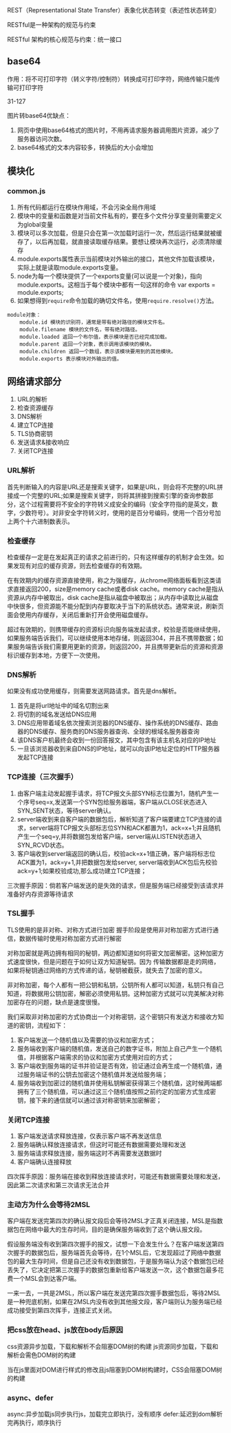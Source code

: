 REST（Representational State Transfer）表象化状态转变（表述性状态转变） 

RESTful是一种架构的规范与约束 

RESTful 架构的核心规范与约束：统一接口 



## base64

作用：将不可打印字符（转义字符/控制符）转换成可打印字符，网络传输只能传输可打印字符

31-127



图片转base64优缺点：

1. 网页中使用base64格式的图片时，不用再请求服务器调用图片资源，减少了服务器访问次数。
2. base64格式的文本内容较多，转换后的大小会增加





## 模块化

### common.js

1. 所有代码都运行在模块作用域，不会污染全局作用域
2. 模块中的变量和函数是对当前文件私有的，要在多个文件分享变量则需要定义为global变量
3. 模块可以多次加载，但是只会在第一次加载时运行一次，然后运行结果就被缓存了，以后再加载，就直接读取缓存结果。要想让模块再次运行，必须清除缓存
4. module.exports属性表示当前模块对外输出的接口，其他文件加载该模块，实际上就是读取module.exports变量。
5. node为每一个模块提供了一个exports变量(可以说是一个对象)，指向 module.exports。这相当于每个模块中都有一句这样的命令 var exports = module.exports;
6. 如果想得到`require`命令加载的确切文件名，使用`require.resolve()`方法。



```
module对象：
	module.id 模块的识别符，通常是带有绝对路径的模块文件名。
	module.filename 模块的文件名，带有绝对路径。
	module.loaded 返回一个布尔值，表示模块是否已经完成加载。
	module.parent 返回一个对象，表示调用该模块的模块。
	module.children 返回一个数组，表示该模块要用到的其他模块。
	module.exports 表示模块对外输出的值。	
```


## 网络请求部分
1. URL的解析
2. 检查资源缓存
3. DNS解析
4. 建立TCP连接
5. TLS协商密钥
6. 发送请求&接收响应
7. 关闭TCP连接


### URL解析
首先判断输入的内容是URL还是搜索关键字，如果是URL，则会将不完整的URL拼接成一个完整的URL;如果是搜索关键字，则将其拼接到搜索引擎的查询参数部分，这个过程需要将不安全的字符转义成安全的编码（安全字符指的是英文，数字，少数符号）。对非安全字符转义时，使用的是百分号编码，使用一个百分号加上两个十六进制数表示。

### 检查缓存
检查缓存一定是在发起真正的请求之前进行的，只有这样缓存的机制才会生效。如果发现有对应的缓存资源，则去检查缓存的有效期。

在有效期内的缓存资源直接使用，称之为强缓存，从chrome网络面板看到这类请求直接返回200，size是memory cache或者disk cache。memory cache是指从资源从内存中被取出，disk cache是指从磁盘中被取出；从内存中读取比从磁盘中快很多，但资源能不能分配到内存要取决于当下的系统状态。通常来说，刷新页面会使用内存缓存，关闭后重新打开会使用磁盘缓存。

超过有效期的，则携带缓存的资源标识向服务端发起请求，校验是否能继续使用，如果服务端告诉我们，可以继续使用本地存储，则返回304，并且不携带数据；如果服务端告诉我们需要用更新的资源，则返回200，并且携带更新后的资源和资源标识缓存到本地，方便下一次使用。

### DNS解析
如果没有成功使用缓存，则需要发送网路请求。首先是dns解析。
1. 首先是将url地址中的域名切割出来
2. 将切割的域名发送给DNS应用
3. DNS应用带着域名依次搜索浏览器的DNS缓存、操作系统的DNS缓存、路由器的DNS缓存、服务商的DNS服务器查询、全球的根域名服务器查询
4. 该DNS客户机最终会收到一份回答报文，其中包含有该主机名对应的IP地址
5. 一旦该浏览器收到来自DNS的IP地址，就可以向该IP地址定位的HTTP服务器发起TCP连接

### TCP连接（三次握手）
1. 由客户端主动发起握手请求，将TCP报文头部SYN标志位置为1，随机产生一个序号seq=x,发送第一个SYN包给服务器端，客户端从CLOSE状态进入SYN_SENT状态，等待server确认。
2. server端收到来自客户端的数据包后，解析知道了客户端要建立TCP连接的请求，server端将TCP报文头部标志位SYN和ACK都置为1，ack=x+1;并且随机产生一个seq=y,并将数据包发给客户端，server端从LISTEN状态进入SYN_RCVD状态。
3. 客户端收到server端返回的确认后，校验ack=x+1值正确，客户端将标志位ACK置为1，ack=y+1,并把数据包发给server, server端收到ACK包后先校验ack=y+1;如果校验成功,那么成功建立TCP连接；

三次握手原因：倘若客户端发送的是失效的请求，但是服务端已经接受到该请求并准备好内存资源等待请求

### TSL握手
TLS使用的是非对称、对称方式进行加密
握手阶段是使用非对称加密方式进行通信，数据传输时使用对称加密方式进行解密

对称加密就是两边拥有相同的秘钥，两边都知道如何将密文加密解密。这种加密方式速度很快，但是问题在于如何让双方知道秘钥。因为 传输数据都是走的网络，如果将秘钥通过网络的方式传递的话，秘钥被截获，就失去了加密的意义。

非对称加密，每个人都有一把公钥和私钥，公钥所有人都可以知道，私钥只有自己知道，将数据用公钥加密，解密必须使用私钥。这种加密方式就可以完美解决对称加密存在的问题，缺点是速度很慢。

我们采取非对称加密的方式协商出一个对称密钥，这个密钥只有发送方和接收方知道的密钥，流程如下：
1. 客户端发送一个随机值以及需要的协议和加密方式；
2. 服务端收到客户端的随机值，发送自己的数字证书，附加上自己产生一个随机值，并根据客户端需求的协议和加密方式使用对应的方式；
3. 客户端收到服务端的证书并验证是否有效，验证通过会再生成一个随机值，通过服务端证书的公钥去加密这个随机值并发送给服务端；
4. 服务端收到加密过的随机值并使用私钥解密获得第三个随机值，这时候两端都拥有了三个随机值，可以通过这三个随机值按照之前约定的加密方式生成密 钥，接下来的通信就可以通过该对称密钥来加密解密；

### 关闭TCP连接
1. 客户端发送请求释放连接，仅表示客户端不再发送信息
2. 服务端确认释放连接请求，但这时可能还有数据需要处理和发送
3. 服务端请求释放连接，服务端这时不再需要发送数据时
4. 客户端确认连接释放

四次挥手原因：服务端在接收到释放连接请求时，可能还有数据需要处理和发送，因此第二次请求和第三次请求无法合并

### 主动方为什么会等待2MSL
客户端在发送完第四次的确认报文段后会等待2MSL才正真关闭连接，MSL是指数据包在网络中最大的生存时间，目的是确保服务端收到了这个确认报文段。

假设服务端没有收到第四次握手的报文，试想一下会发生什么？在客户端发送第四次握手的数据包后，服务端首先会等待，在1个MSL后，它发现超过了网络中数据包的最大生存时间，但是自己还没有收到数据包，于是服务端认为这个数据包已经丢失了，它决定把第三次握手的数据包重新给客户端发送一次，这个数据包最多花费一个MSL会到达客户端。

一来一去，一共是2MSL，所以客户端在发送完第四次握手数据包后，等待2MSL是一种兜底机制，如果在2MSL内没有收到其他报文段，客户端则认为服务端已经成功接受到第四次挥手，连接正式关闭。

### 把css放在head、js放在body后原因
css资源异步加载，下载和解析不会阻塞DOM树的构建
js资源同步加载，下载和解析会需色DOM树的构建

当在js里面对DOM进行样式的修改且js阻塞到DOM树构建时，CSS会阻塞DOM树的构建

### async、defer
async:异步加载js同步执行js，加载完立即执行，没有顺序
defer:延迟到dom解析完再执行，顺序执行